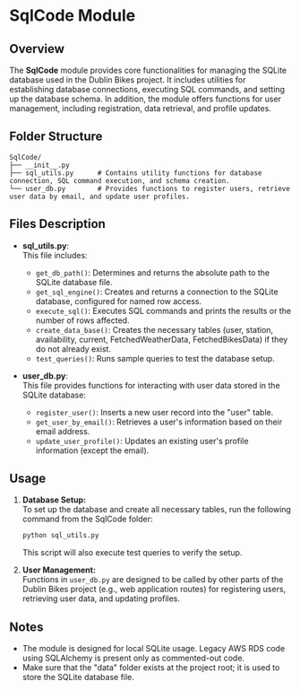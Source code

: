 # SqlCode Module

## Overview

The **SqlCode** module provides core functionalities for managing the SQLite database used in the Dublin Bikes project.
It includes utilities for establishing database connections, executing SQL commands, and setting up the database schema.
In addition, the module offers functions for user management, including registration, data retrieval, and profile updates.

## Folder Structure

```
SqlCode/
├── __init__.py
├── sql_utils.py      # Contains utility functions for database connection, SQL command execution, and schema creation.
└── user_db.py        # Provides functions to register users, retrieve user data by email, and update user profiles.
```

## Files Description

- **sql_utils.py**:  
  This file includes:
  - `get_db_path()`: Determines and returns the absolute path to the SQLite database file.
  - `get_sql_engine()`: Creates and returns a connection to the SQLite database, configured for named row access.
  - `execute_sql()`: Executes SQL commands and prints the results or the number of rows affected.
  - `create_data_base()`: Creates the necessary tables (user, station, availability, current, FetchedWeatherData, FetchedBikesData) if they do not already exist.
  - `test_queries()`: Runs sample queries to test the database setup.

- **user_db.py**:  
  This file provides functions for interacting with user data stored in the SQLite database:
  - `register_user()`: Inserts a new user record into the "user" table.
  - `get_user_by_email()`: Retrieves a user's information based on their email address.
  - `update_user_profile()`: Updates an existing user's profile information (except the email).

## Usage

1. **Database Setup:**  
   To set up the database and create all necessary tables, run the following command from the SqlCode folder:
   ```bash
   python sql_utils.py
   ```
   This script will also execute test queries to verify the setup.

2. **User Management:**  
   Functions in `user_db.py` are designed to be called by other parts of the Dublin Bikes project (e.g., web application routes) for registering users, retrieving user data, and updating profiles.

## Notes

- The module is designed for local SQLite usage. Legacy AWS RDS code using SQLAlchemy is present only as commented-out code.
- Make sure that the "data" folder exists at the project root; it is used to store the SQLite database file.